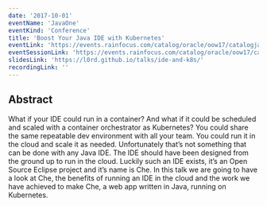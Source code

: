 ```yaml
---
date: '2017-10-01'
eventName: 'JavaOne'
eventKind: 'Conference'
title: 'Boost Your Java IDE with Kubernetes'
eventLink: 'https://events.rainfocus.com/catalog/oracle/oow17/catalogjavaone17'
eventSessionLink: 'https://events.rainfocus.com/catalog/oracle/oow17/catalogjavaone17?search=%22Mario%20Loriedo%22&showEnrolled=false'
slidesLink: 'https://l0rd.github.io/talks/ide-and-k8s/'
recordingLink: ''
---
```


## Abstract

What if your IDE could run in a container? And what if it could be scheduled and scaled with a container orchestrator as Kubernetes? You could share the same repeatable dev environment with all your team. You could run it in the cloud and scale it as needed. Unfortunately that’s not something that can be done with any Java IDE. The IDE should have been designed from the ground up to run in the cloud. Luckily such an IDE exists, it’s an Open Source Eclipse project and it’s name is Che. In this talk we are going to have a look at Che, the benefits of running an IDE in the cloud and the work we have achieved to make Che, a web app written in Java, running on Kubernetes.
